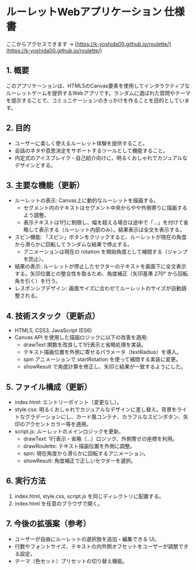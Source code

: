 # ルーレットWebアプリケーション 仕様書
ここからアクセスできます → [https://k-yoshida00.github.io/roulette/](https://k-yoshida00.github.io/roulette/)

## 1. 概要
このアプリケーションは、HTML5のCanvas要素を使用してインタラクティブなルーレットゲームを提供するWebアプリです。ランダムに選ばれた質問やテーマを提示することで、コミュニケーションのきっかけを作ることを目的としています。

## 2. 目的
- ユーザーに楽しく使えるルーレット体験を提供すること。
- 会話のネタや意思決定をサポートするツールとして機能すること。
- 内定式のアイスブレイク・自己紹介向けに、明るくおしゃれでカジュアルなデザインとする。

## 3. 主要な機能（更新）
- ルーレットの表示: Canvas上に動的なルーレットを描画する。
  - セグメント内のテキストはセグメント中央からやや外側寄りに描画するよう調整。
  - 表示テキストは1行に制限し、幅を超える場合は途中で「...」を付けて省略して表示する（ルーレット内部のみ）。結果表示は全文を表示する。
- スピン機能: 「スピン」ボタンをクリックすると、ルーレットが現在の角度から滑らかに回転してランダムな結果で停止する。
  - アニメーションは現在の rotation を開始角度として補間する（ジャンプを防止）。
- 結果の表示: ルーレットが停止したセクターのテキストを画面下に全文表示する。矢印位置との整合性を取るため、角度補正（矢印基準 270° から回転角を引く）を行う。
- レスポンシブデザイン: 画面サイズに合わせてルーレットのサイズが自動調整される。

## 4. 技術スタック（更新点）
- HTML5, CSS3, JavaScript (ES6)
- Canvas API を使用した描画ロジックに以下の改善を適用:
  - drawText 関数を改良して1行表示と省略処理を実装。
  - テキスト描画位置を外側に寄せるパラメータ（textRadius）を導入。
  - spin アニメーションで startRotation を使って補間する実装に変更。
  - showResult で角度計算を修正し、矢印と結果が一致するようにした。

## 5. ファイル構成（更新）
- index.html: エントリーポイント（変更なし）。
- style.css: 明るくおしゃれでカジュアルなデザインに差し替え。背景をライトなグラデーションにし、カード風コンテナ、カラフルなスピンボタン、矢印のアクセントカラー等を適用。
- script.js: ルーレットのメインロジックを更新。
  - drawText: 1行表示・省略（...）ロジック、外側寄せの座標を利用。
  - drawRoulette: テキスト描画位置を外側に調整。
  - spin: 現在角度から滑らかに回転するアニメーション。
  - showResult: 角度補正で正しいセクターを選択。

## 6. 実行方法
1. index.html, style.css, script.js を同じディレクトリに配置する。
2. index.html を任意のブラウザで開く。

## 7. 今後の拡張案（参考）
- ユーザーが自由にルーレットの選択肢を追加・編集できる UI。
- 行数やフォントサイズ、テキストの内外側オフセットをユーザーが調整できる設定。
- テーマ（色セット）プリセットの切り替え機能。
